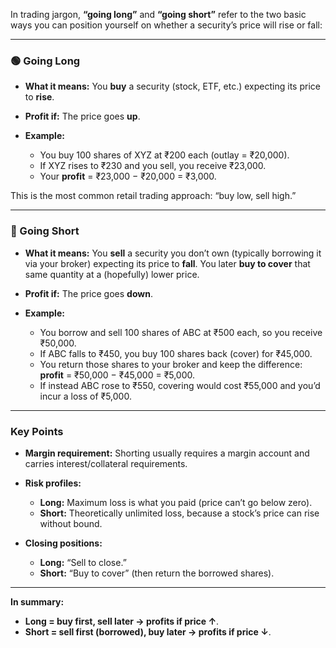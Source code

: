 In trading jargon, **“going long”** and **“going short”** refer to the two basic ways you can position yourself on whether a security’s price will rise or fall:

---

### 🟢 Going Long

* **What it means:** You **buy** a security (stock, ETF, etc.) expecting its price to **rise**.
* **Profit if:** The price goes **up**.
* **Example:**

  * You buy 100 shares of XYZ at ₹200 each (outlay = ₹20,000).
  * If XYZ rises to ₹230 and you sell, you receive ₹23,000.
  * Your **profit** = ₹23,000 − ₹20,000 = ₹3,000.

This is the most common retail trading approach: “buy low, sell high.”

---

### 🔴 Going Short

* **What it means:** You **sell** a security you don’t own (typically borrowing it via your broker) expecting its price to **fall**. You later **buy to cover** that same quantity at a (hopefully) lower price.
* **Profit if:** The price goes **down**.
* **Example:**

  * You borrow and sell 100 shares of ABC at ₹500 each, so you receive ₹50,000.
  * If ABC falls to ₹450, you buy 100 shares back (cover) for ₹45,000.
  * You return those shares to your broker and keep the difference: **profit** = ₹50,000 − ₹45,000 = ₹5,000.
  * If instead ABC rose to ₹550, covering would cost ₹55,000 and you’d incur a loss of ₹5,000.

---

### Key Points

* **Margin requirement:** Shorting usually requires a margin account and carries interest/collateral requirements.
* **Risk profiles:**

  * **Long:** Maximum loss is what you paid (price can’t go below zero).
  * **Short:** Theoretically unlimited loss, because a stock’s price can rise without bound.
* **Closing positions:**

  * **Long:** “Sell to close.”
  * **Short:** “Buy to cover” (then return the borrowed shares).

---

**In summary:**

* **Long = buy first, sell later → profits if price ↑**.
* **Short = sell first (borrowed), buy later → profits if price ↓**.
